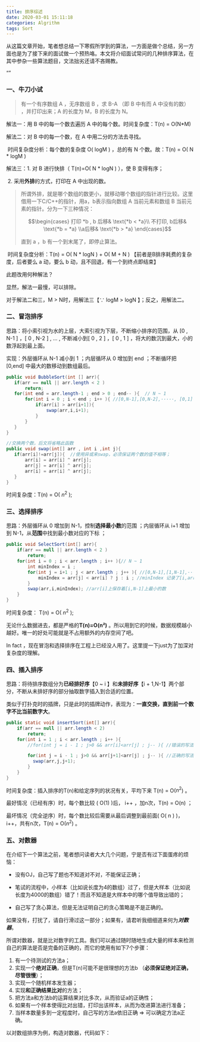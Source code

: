 ```yaml
---
title: 排序综述
date: 2020-03-01 15:11:18
categories: Algrithm
tags: Sort
---
```


从这篇文章开始，笔者想总结一下寒假所学到的算法，一方面是做个总结，另一方面也是为了接下来的面试做一个预热咯。本文将介绍面试常问的几种排序算法，在其中参杂一些算法题目，文法拙劣还请不吝赐教。

“”

<!-- more -->

### 一、牛刀小试

> 有一个有序数组 A ，无序数组 B ，求 B-A （即 B 中有而 A 中没有的数） ，并打印出来；A 的长度为 M，B 的长度为 N。
>



解法一：用 B 中的每一个数去遍历 A 中的每个数。时间复杂度：T(n) = O(N*M)



解法二：对 B 中的每一个数，在 A 中用二分的方法去寻找。

​			时间复杂度分析：每个数的复杂度 O( logM ) ，总的有 N 个数。故：T(n) = O( N * logM )



解法三：1. 对 B 进行快排（ T(n)=O( N * logN ) ），使 B 变得有序；

​			   2. 采用**外排**的方式，打印在 A 中出现的数。

> 所谓外排，就是哪个数组的数更小，就移动哪个数组的指针进行比较。这里借用一下C/C++的指针，用a，b表示指向数组 A 当前元素和数组 B 当前元素的指针。分为一下三种情况：
>
> $$\begin{cases} 打印 *b , b 后移& \text{*b < *a}\\ 不打印, b后移& \text{*b = *a} \\a后移& \text{*b > *a} \end{cases}$$
>
> 直到 a ，b 有一个到末尾了，即停止算法。

​				时间复杂度分析：T(n) = O( N * logN ) + O( M + N )  【前者是B排序耗费的复杂度，后者要么 a 动，要么 b 动，且不回退，有一个到终点即结束】



此题改用何种解法？

显然，解法一最慢，可以排除。

对于解法二和三，M > N时，用解法三【∵ logM > logN 】；反之，用解法二。





### 二、冒泡排序

思路：将小索引视为水的上层，大索引视为下层，不断缩小排序的范围，从 [0 , N-1 ] ，[ 0 , N-2 ] , ... , 不断减小到[ 0 , 2 ] ，[ 0 , 1 ] ，将大的数沉到最大，小的数浮起到最上面。

实现：外层循环从 N-1 减小到 1 ；内层循环从 0 增加到 end ；不断循环把 [0,end] 中最大的数移动到数组最后。

 ```java
public void BubbleSort(int [] arr){
    if(arr == null || arr.length < 2 )
        return;
    for(int end = arr.length-1 ; end > 0 ; end-- ){  // N ~ 1
     	for(int i = 0 ; i < end ; i++ ){ //[0,N-1],[0,N-2],·····, [0,1]
            if(arr[i] > arr[i+1]){
                swap(arr,i,i+1);
            }
        }   
    }
}

//交换两个数，后文将省略此函数
public void swap(int[] arr , int i ,int j){
    if(arr[i]!=arr[j]){  //使用异或来swap，必须保证两个数的值不相等；
        arr[i] = arr[i] ^ arr[j];
        arr[j] = arr[i] ^ arr[j];
        arr[i] = arr[i] ^ arr[j];
    }
}
 ```

时间复杂度：T(n) = O( $n^2$ );





### 三、选择排序

思路：外层循环从 0 增加到 N-1，控制**选择最小数**的范围 ；内层循环从 i+1 增加到 N-1，从**范围**中找到最小数对应的下标 ；

```java
public void SelectSort(int[] arr){
    if(arr == null || arr.length < 2 )
        return;
    for(int i = 0 ; i < arr.length ; i++ ){// N ~ 1
        int minIndex = i ; 
        for(int j = i+1 ; j < arr.length ; j++ ){ //[0,N-1],[1,N-1],·····, [N-2,N-1]
            minIndex = arr[j] < arr[i] ? j : i ; //minIndex 记录了[i,arr.length]最小值的坐标
        }
        swap(arr,i,minIndex); //arr[i]上保存着[i,N-1]上最小的数
    }
}
```

时间复杂度： T(n) = O( $n^2$ );

无论什么数据进去，都是严格的**T(n)=O(n²)** 。所以用到它的时候，数据规模越小越好。唯一的好处可能就是不占用额外的内存空间了吧。

In fact ，现在冒泡和选择排序在工程上已经没人用了。这里提一下just为了加深对复杂度的理解。



### 四、插入排序

思路：将待排序数组分为**已经排好序**【0 ~ i 】和**未排好序**【i + 1,N-1】两个部分，不断从未排好序的部分抽取数字插入到合适的位置。

类似于打扑克时的插牌，只是此时的插牌动作，表现为：**一直交换，直到前一个数字不比当前数字大**。

```java
public static void insertSort(int[] arr){
    if(arr == null || arr.length < 2)
        return;
    for(int i = 1 ; i < arr.length ; i++ ){
        //for(int j = i - 1 ; j>0 && arr[i]<arr[j] ; j-- ){ //错误的写法,这种写法只会和一个数字比较，而不是相邻的所有数都比较了

        for(int j = i - 1 ; j>0 && arr[j+1]<arr[j] ; j-- ){ //正确的写法  
          swap(arr,j,j+1);
        }
    }
}

```

时间复杂度：插入排序的T(n)和给定序列的状况有关，平均下来 T(n) = O($n^2$) 。

最好情况（已经有序）时，每个数比较 ( O(1) )后， i++ ，加n次，T(n) = O(n) ；

最坏情况（完全逆序）时，每个数比较后需要从最后调整到最前面( O( n ) )，i++，共有n次，T(n) = O($n^2$) 。



### 五、对数器

在介绍下一个算法之前，笔者想问读者大大几个问题，宁是否有过下面蛋疼的烦恼：

- 没有OJ，自己写了题也不知道对不对，不能保证正确；

- 笔试的流程中，小样本（比如说长度为4的数组）过了，但是大样本（比如说长度为4000的数组）错了！而且不知道是大样本中的哪个值导致出错的；
- 自己写了贪心算法，但是无法证明自己的贪心策略是不是正确的。

如果没有，打扰了，请自行滑过这一部分；如果有，请君听我细细道来何为***对数器***。



所谓对数器，就是比对数字的工具。我们可以通过随时随地生成大量的样本来检测自己的算法是否是完备的正确的，而它的使用有如下7个步骤：

1. 有一个待测试的方法a；
2. 实现一个**绝对正确**，但是T(n)可能不是很理想的方法b （**必须保证绝对正确，尽管很慢**）；
3. 实现一个随机样本发生器；
4. 实现**和正确结果比对**的方法；
5. 把方法a和方法b的运算结果对比多次，从而验证a的正确性；
6. 如果有一个样本使得比对出错，打印出该样本，从而为改进算法进行准备；
7. 当样本数量多到一定程度时，自己写的方法a依旧正确 => 可以确定方法a正确。 



以对数组排序为例，构造对数器，代码如下：

```java

```

